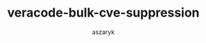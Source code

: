 ---
layout: post
repolink: "https://github.com/aszaryk/veracode-bulk-cve-suppression"
title: "veracode-bulk-cve-suppression"
description: "Allows for bulk suppression of specific CVE across full application portfolio"
author: "aszaryk"
author-link: "https://github.com/aszaryk"
content-type: "software_composition_analysis"
repo: "github"
repo_title: "veracode-bulk-cve-suppression"
---